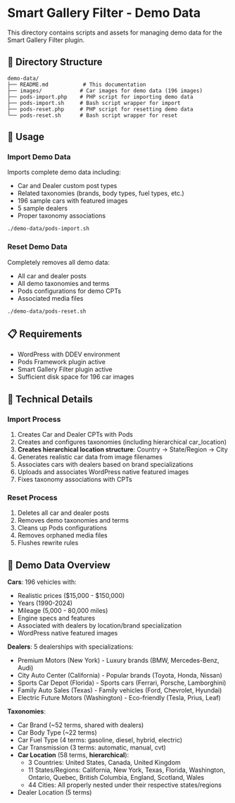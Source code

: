 # Smart Gallery Filter - Demo Data

This directory contains scripts and assets for managing demo data for the Smart Gallery Filter plugin.

## 📁 Directory Structure

```
demo-data/
├── README.md           # This documentation
├── images/            # Car images for demo data (196 images)
├── pods-import.php    # PHP script for importing demo data
├── pods-import.sh     # Bash script wrapper for import
├── pods-reset.php     # PHP script for resetting demo data  
└── pods-reset.sh      # Bash script wrapper for reset
```

## 🚀 Usage

### Import Demo Data

Imports complete demo data including:
- Car and Dealer custom post types
- Related taxonomies (brands, body types, fuel types, etc.)
- 196 sample cars with featured images
- 5 sample dealers
- Proper taxonomy associations

```bash
./demo-data/pods-import.sh
```

### Reset Demo Data

Completely removes all demo data:
- All car and dealer posts
- All demo taxonomies and terms
- Pods configurations for demo CPTs
- Associated media files

```bash
./demo-data/pods-reset.sh
```

## 📋 Requirements

- WordPress with DDEV environment
- Pods Framework plugin active
- Smart Gallery Filter plugin active
- Sufficient disk space for 196 car images

## 🔧 Technical Details

### Import Process
1. Creates Car and Dealer CPTs with Pods
2. Creates and configures taxonomies (including hierarchical car_location)
3. **Creates hierarchical location structure**: Country → State/Region → City
4. Generates realistic car data from image filenames
5. Associates cars with dealers based on brand specializations
6. Uploads and associates WordPress native featured images
7. Fixes taxonomy associations with CPTs

### Reset Process
1. Deletes all car and dealer posts
2. Removes demo taxonomies and terms
3. Cleans up Pods configurations
4. Removes orphaned media files
5. Flushes rewrite rules

## 🎯 Demo Data Overview

**Cars**: 196 vehicles with:
- Realistic prices ($15,000 - $150,000)
- Years (1990-2024)
- Mileage (5,000 - 80,000 miles)
- Engine specs and features
- Associated with dealers by location/brand specialization
- WordPress native featured images

**Dealers**: 5 dealerships with specializations:
- Premium Motors (New York) - Luxury brands (BMW, Mercedes-Benz, Audi)
- City Auto Center (California) - Popular brands (Toyota, Honda, Nissan)
- Sports Car Depot (Florida) - Sports cars (Ferrari, Porsche, Lamborghini)  
- Family Auto Sales (Texas) - Family vehicles (Ford, Chevrolet, Hyundai)
- Electric Future Motors (Washington) - Eco-friendly (Tesla, Prius, Leaf)

**Taxonomies**:
- Car Brand (~52 terms, shared with dealers)
- Car Body Type (~22 terms)
- Car Fuel Type (4 terms: gasoline, diesel, hybrid, electric)
- Car Transmission (3 terms: automatic, manual, cvt)
- **Car Location** (58 terms, **hierarchical**):
  - 3 Countries: United States, Canada, United Kingdom
  - 11 States/Regions: California, New York, Texas, Florida, Washington, Ontario, Quebec, British Columbia, England, Scotland, Wales
  - 44 Cities: All properly nested under their respective states/regions
- Dealer Location (5 terms)

